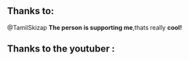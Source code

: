 ## Thanks to:
@TamilSkizap
**The person is supporting me**,thats really **cool!**

## Thanks to the youtuber :
<!---### https://
which has presented one of my projects!

Without him I wouldn't have any persons which are using my scripts.--->
